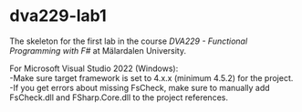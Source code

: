 # dva229-lab1
The skeleton for the first lab in the course _DVA229 - Functional Programming with F#_ at Mälardalen University.

For Microsoft Visual Studio 2022 (Windows):  
-Make sure target framework is set to 4.x.x (minimum 4.5.2) for the project.  
-If you get errors about missing FsCheck, make sure to manually add FsCheck.dll and FSharp.Core.dll to the project references.  
